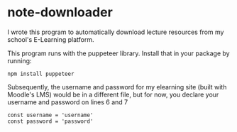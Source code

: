 # note-downloader
I wrote this program to automatically download lecture resources from my school's E-Learning platform.

This program runs with the puppeteer library. Install that in your package by running:
```
npm install puppeteer
```

Subsequently, the username and password for my elearning site (built with Moodle's LMS) would be in a different file, but for now, you declare your username and password on lines 6 and 7

```
const username = 'username'
const password = 'password'
```
